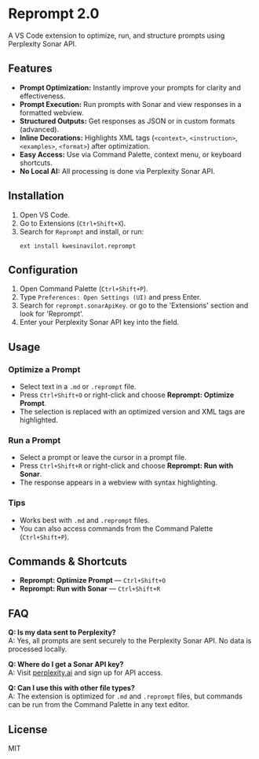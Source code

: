 # Reprompt 2.0

A VS Code extension to optimize, run, and structure prompts using Perplexity Sonar API.

## Features

- **Prompt Optimization:** Instantly improve your prompts for clarity and effectiveness.
- **Prompt Execution:** Run prompts with Sonar and view responses in a formatted webview.
- **Structured Outputs:** Get responses as JSON or in custom formats (advanced).
- **Inline Decorations:** Highlights XML tags (`<context>`, `<instruction>`, `<examples>`, `<format>`) after optimization.
- **Easy Access:** Use via Command Palette, context menu, or keyboard shortcuts.
- **No Local AI:** All processing is done via Perplexity Sonar API.

## Installation

1. Open VS Code.
2. Go to Extensions (`Ctrl+Shift+X`).
3. Search for `Reprompt` and install, or run:
   ```
   ext install kwesinavilot.reprompt
   ```

## Configuration

1. Open Command Palette (`Ctrl+Shift+P`).
2. Type `Preferences: Open Settings (UI)` and press Enter.
3. Search for `reprompt.sonarApiKey`. or go to the 'Extensions' section and look for 'Reprompt'.
4. Enter your Perplexity Sonar API key into the field.

## Usage

### Optimize a Prompt

- Select text in a `.md` or `.reprompt` file.
- Press `Ctrl+Shift+O` or right-click and choose **Reprompt: Optimize Prompt**.
- The selection is replaced with an optimized version and XML tags are highlighted.

### Run a Prompt

- Select a prompt or leave the cursor in a prompt file.
- Press `Ctrl+Shift+R` or right-click and choose **Reprompt: Run with Sonar**.
- The response appears in a webview with syntax highlighting.

### Tips

- Works best with `.md` and `.reprompt` files.
- You can also access commands from the Command Palette (`Ctrl+Shift+P`).

## Commands & Shortcuts

- **Reprompt: Optimize Prompt** — `Ctrl+Shift+O`
- **Reprompt: Run with Sonar** — `Ctrl+Shift+R`

## FAQ

**Q: Is my data sent to Perplexity?**  
A: Yes, all prompts are sent securely to the Perplexity Sonar API. No data is processed locally.

**Q: Where do I get a Sonar API key?**  
A: Visit [perplexity.ai](https://www.perplexity.ai/) and sign up for API access.

**Q: Can I use this with other file types?**  
A: The extension is optimized for `.md` and `.reprompt` files, but commands can be run from the Command Palette in any text editor.

## License

MIT

